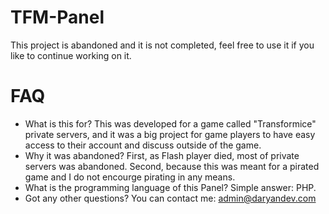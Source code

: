 
# TFM-Panel
This project is abandoned and it is not completed, feel free to use it if you like to continue working on it.

# FAQ
- What is this for?
This was developed for a game called "Transformice" private servers, and it was a big project for game players to have easy access to their account and discuss outside of the game.
- Why it was abandoned?
First, as Flash player died, most of private servers was abandoned.
Second, because this was meant for a pirated game and I do not encourge pirating in any means.
- What is the programming language of this Panel?
Simple answer: PHP.
- Got any other questions?
You can contact me: [admin@daryandev.com](mailto:admin@daryandev.com)
